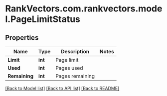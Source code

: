 # RankVectors.com.rankvectors.model.PageLimitStatus

## Properties

Name | Type | Description | Notes
------------ | ------------- | ------------- | -------------
**Limit** | **int** | Page limit | 
**Used** | **int** | Pages used | 
**Remaining** | **int** | Pages remaining | 

[[Back to Model list]](../../README.md#documentation-for-models) [[Back to API list]](../../README.md#documentation-for-api-endpoints) [[Back to README]](../../README.md)

